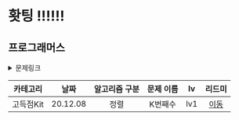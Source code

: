 # 홧팅 !!!!!!


## 프로그래머스 


<details>
<summary>문제링크</summary>
<div markdown="1">       

https://programmers.co.kr/learn/courses/30/lessons/ 문제번호

</div>
</details>


| 카테고리 | 날짜 | 알고리즘 구분 | 문제 이름 | lv | 리드미 |  
| :----------: | :----------: | :----------: | :----------: | :----------: | :----------: | 
| 고득점Kit | 20.12.08 | 정렬 |  K번째수 | lv1 | [이동](./readme/수정.md) |
